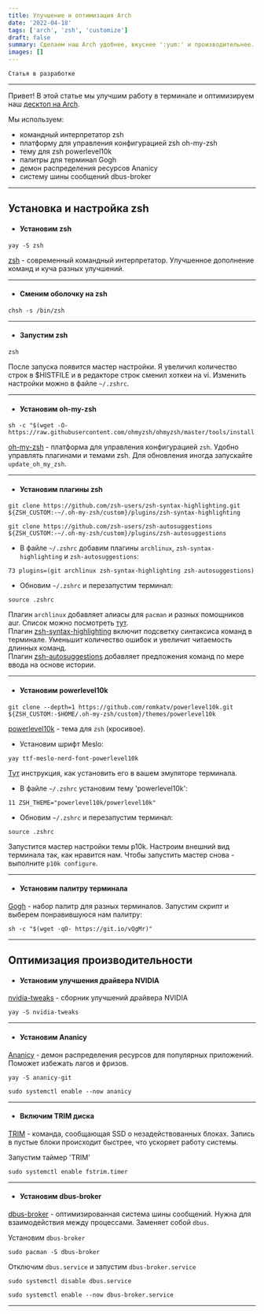 ```yaml
---
title: Улучшение и оптимизация Arch
date: '2022-04-18'
tags: ['arch', 'zsh', 'customize']
draft: false
summary: Сделаем наш Arch удобнее, вкуснее ':yum:' и производительнее.
images: []
---
```


`Статья в разработке`

<TOCInline toc={props.toc} asDisclosure />

---

Привет! В этой статье мы улучшим работу в терминале и оптимизируем наш [десктоп на Arch](https://www.kittan.ru/blog/gui).  

Мы используем:  

- командный интерпретатор zsh  
- платформу для управления конфигурацией zsh oh-my-zsh  
- тему для zsh powerlevel10k  
- палитры для терминал Gogh  
- демон распределения ресурсов Ananicy  
- систему шины сообщений dbus-broker  

---

## Установка и настройка zsh  

- #### Установим zsh    

```
yay -S zsh
```  

[zsh](https://wiki.archlinux.org/title/Zsh) - современный командный интерпретатор. Улучшенное дополнение команд и куча разных улучшений.  

---

- #### Сменим оболочку на zsh  

```
chsh -s /bin/zsh
```

---

- #### Запустим zsh

```
zsh
```  

После запуска появится мастер настройки. Я увеличил количество строк в $HISTFILE и в редакторе строк сменил хоткеи на vi. Изменить настройки можно в файле `~/.zshrc`.  

---

- #### Установим oh-my-zsh  

```
sh -c "$(wget -O- https://raw.githubusercontent.com/ohmyzsh/ohmyzsh/master/tools/install.sh)"
```  

[oh-my-zsh](https://ohmyz.sh/) - платформа для управления конфигурацией `zsh`. Удобно управлять плагинами и темами zsh. Для обновления иногда запускайте `update_oh_my_zsh`.  

---

- #### Установим плагины zsh

```
git clone https://github.com/zsh-users/zsh-syntax-highlighting.git ${ZSH_CUSTOM:-~/.oh-my-zsh/custom}/plugins/zsh-syntax-highlighting
```
```
git clone https://github.com/zsh-users/zsh-autosuggestions ${ZSH_CUSTOM:-~/.oh-my-zsh/custom}/plugins/zsh-autosuggestions
```

- В файле `~/.zshrc` добавим плагины `archlinux`, `zsh-syntax-highlighting` и `zsh-autosuggestions`:

```
73 plugins=(git archlinux zsh-syntax-highlighting zsh-autosuggestions)
```

- Обновим `~/.zshrc` и перезапустим терминал:

```
source .zshrc
```

Плагин `archlinux` добавляет алиасы для `pacman` и разных помощников aur. Список можно посмотреть [тут](https://github.com/ohmyzsh/ohmyzsh/blob/master/plugins/archlinux/archlinux.plugin.zsh).  
Плагин [zsh-syntax-highlighting](https://github.com/zsh-users/zsh-syntax-highlighting) включит подсветку синтаксиса команд в терминале. Уменьшит количество ошибок и увеличит читаемость длинных команд.  
Плагин [zsh-autosuggestions](https://github.com/zsh-users/zsh-autosuggestions) добавляет предложения команд по мере ввода на основе истории.  

---

- #### Установим powerlevel10k  

```
git clone --depth=1 https://github.com/romkatv/powerlevel10k.git ${ZSH_CUSTOM:-$HOME/.oh-my-zsh/custom}/themes/powerlevel10k
```
[powerlevel10k](https://github.com/romkatv/powerlevel10k) - тема для `zsh` (кросивое).  

- Установим шрифт Meslo:  

```
yay ttf-meslo-nerd-font-powerlevel10k
```  

[Тут](https://github.com/romkatv/powerlevel10k/blob/master/font.md#recommended-font-meslo-nerd-font-patched-for-powerlevel10k) инструкция, как установить его в вашем эмуляторе терминала.  

- В файле `~/.zshrc` установим тему 'powerlevel10k':

```
11 ZSH_THEME="powerlevel10k/powerlevel10k"
```

- Обновим `~/.zshrc` и перезапустим терминал: 

```
source .zshrc
```  

Запустится мастер настройки темы p10k. Настроим внешний вид терминала так, как нравится нам. Чтобы запустить мастер снова - выполните `p10k configure`.

---

- #### Установим палитру терминала  

[Gogh](https://mayccoll.github.io/Gogh/) - набор палитр для разных терминалов. Запустим скрипт и выберем понравившуюся нам палитру:  

```
sh -c "$(wget -qO- https://git.io/vQgMr)"
```



---

## Оптимизация производительности

- #### Установим улучшения драйвера NVIDIA

[nvidia-tweaks](https://aur.archlinux.org/packages/nvidia-tweaks) - сборник улучшений драйвера NVIDIA  

```
yay -S nvidia-tweaks
```

---

- #### Установим Ananicy

[Ananicy](https://github.com/Nefelim4ag/Ananicy) - демон распределения ресурсов для популярных приложений. Поможет избежать лагов и фризов.  

```
yay -S ananicy-git
```
```
sudo systemctl enable --now ananicy
```

---

- #### Включим TRIM диска

[TRIM](https://en.wikipedia.org/wiki/Trim_(computing)) - команда, сообщающая SSD о незадействованных блоках. Запись в пустые блоки происходит быстрее, что ускоряет работу системы.   

Запустим таймер 'TRIM'  

```
sudo systemctl enable fstrim.timer
```

---

- #### Установим dbus-broker

[dbus-broker](https://wiki.archlinux.org/title/D-Bus#dbus-broker) - оптимизированная система шины сообщений. Нужна для взаимодействия между процессами. Заменяет собой `dbus`.  

Установим `dbus-broker`  

```
sudo pacman -S dbus-broker
```

Отключим `dbus.service` и запустим `dbus-broker.service`  

```
sudo systemctl disable dbus.service
```
```
sudo systemctl enable --now dbus-broker.service
```

---